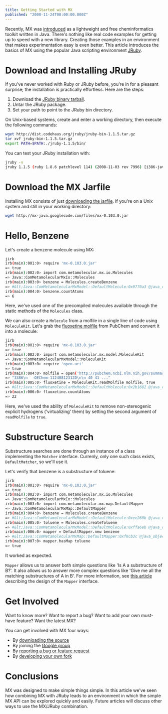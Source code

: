 ```yaml
---
title: Getting Started with MX
published: "2008-11-24T00:00:00.000Z"
---
```


Recently, MX was [introduced](/articles/2008/11/21/introducing-mx-lightweight-and-free-cheminformatics-tools-for-java) as a lightweight and free cheminformatics toolkit written in Java. There's nothing like real code examples for getting up to speed with a new library. Creating those examples in an environment that makes experimentation easy is even better. This article introduces the basics of MX using the popular Java scripting environment [JRuby](http://jruby.codehaus.org/).

# Download and Installing JRuby

If you've never worked with Ruby or JRuby before, you're in for a pleasant surprise; the installation is practically effortless. Here are the steps:

1.  Download the [JRuby binary tarball](http://dist.codehaus.org/jruby/jruby-bin-1.1.5.tar.gz).
2.  Untar the JRuby package.
3.  Set your path to point to the JRuby bin directory.

On Unix-based systems, create and enter a working directory, then execute the following commands:

```bash
wget http://dist.codehaus.org/jruby/jruby-bin-1.1.5.tar.gz
tar xvf jruby-bin-1.1.5.tar.gz
export PATH=$PATH:./jruby-1.1.5/bin/
```

You can test your JRuby installation with:

```bash
jruby -v
jruby 1.1.5 (ruby 1.8.6 patchlevel 114) (2008-11-03 rev 7996) [i386-java]
```

# Download the MX Jarfile

Installing MX consists of just [downloading the jarfile](http://mx-java.googlecode.com/files/mx-0.103.0.jar). If you're on a Unix system and still in your working directory:

```bash
wget http://mx-java.googlecode.com/files/mx-0.103.0.jar
```

# Hello, Benzene

Let's create a benzene molecule using MX:

```bash
jirb
irb(main):001:0> require 'mx-0.103.0.jar'
=> true
irb(main):002:0> import com.metamolecular.mx.io.Molecules
=> Java::ComMetamolecularMxIo::Molecules
irb(main):003:0> benzene = Molecules.createBenzene
=> #&lt;Java::ComMetamolecularMxModel::DefaultMolecule:0x9770a3 @java_object=com.metamolecular.mx.model.DefaultMolecule@1536eec>
irb(main):004:0> benzene.countAtoms
=> 6
```

Here, we've used one of the precompiled molecules available through the static methods of the `Molecules` class.

We can also create a `Molecule` from a molfile in a single line of code using `MoleculeKit`. Let's grab the [fluoxetine molfile](http://pubchem.ncbi.nlm.nih.gov/summary/summary.cgi?cid=3386&loc=ec_rcs) from PubChem and convert it into a molecule:

```bash
jirb
irb(main):001:0> require 'mx-0.103.0.jar'
=> true
irb(main):002:0> import com.metamolecular.mx.model.MoleculeKit
=> Java::ComMetamolecularMxModel::MoleculeKit
irb(main):003:0> require 'open-uri'
=> true
irb(main):004:0> molfile = open('http://pubchem.ncbi.nlm.nih.gov/summary/summary.cgi?cid=3386&disopt=DisplaySDF').read
=> "3386\n  -OEChem-11240812312D\n\n 40 41 ..."
irb(main):005:0> fluoxetine = MoleculeKit.readMolfile molfile, true
=> #&lt;Java::ComMetamolecularMxModel::DefaultMolecule:0x2b1682 @java_object=com.metamolecular.mx.model.DefaultMolecule@b655a>
irb(main):006:0> fluoxetine.countAtoms
=> 22
```

Here, we've used the ability of `MoleculeKit` to remove non-stereogenic explicit hydrogens ('virtualizing' them) by setting the second argument of `readMolfile` to `true`.

# Substructure Search

Substructure searches are done through an instance of a class implementing the `Matcher` interface. Currenly, only one such class exists, `DefaultMatcher`, so we'll use it.

Let's verify that benzene is a substructure of toluene:

```bash
jirb
irb(main):001:0> require 'mx-0.103.0.jar'                     
=> true
irb(main):002:0> import com.metamolecular.mx.io.Molecules     
=> Java::ComMetamolecularMxIo::Molecules
irb(main):003:0> import com.metamolecular.mx.map.DefaultMapper
=> Java::ComMetamolecularMxMap::DefaultMapper
irb(main):004:0> benzene = Molecules.createBenzene            
=> #&lt;Java::ComMetamolecularMxModel::DefaultMolecule:0xee260b @java_object=com.metamolecular.mx.model.DefaultMolecule@1f68272>
irb(main):005:0> toluene = Molecules.createToluene            
=> #&lt;Java::ComMetamolecularMxModel::DefaultMolecule:0xffa6eb @java_object=com.metamolecular.mx.model.DefaultMolecule@1e8c585>
irb(main):006:0> mapper = DefaultMapper.new benzene
=> #&lt;Java::ComMetamolecularMxMap::DefaultMapper:0xf0cb3c @java_object=com.metamolecular.mx.map.DefaultMapper@aefcbb>
irb(main):007:0> mapper.hasMap toluene
=> true
```

It worked as expected.

`Mapper` allows us to answer both simple questions like 'Is A a substructure of B?'. It also allows us to answer more complex questions like 'Give me all the matching substructures of A in B'.
For more information, see [this article](/articles/2008/11/17/substructure-search-from-scratch-in-java-part-1-the-atom-mapping-problem) describing the design of the `Mapper` interface.

# Get Involved

Want to know more? Want to report a bug? Want to add your own must-have feature? Want the latest MX?

You can get involved with MX four ways:

-  By [downloading the source](http://code.google.com/p/mx-java/downloads/list)
-  By joining the [Google group](http://groups.google.com/group/mx-java)
-  By [reporting a bug or feature request](http://code.google.com/p/mx-java/issues/list)
-  By [developing your own fork](http://github.com/rapodaca/mx/tree/master)

# Conclusions

MX was designed to make simple things simple. In this article we've seen how combining MX with JRuby leads to an environment in which the simple MX API can be explored quickly and easily. Future articles will discuss other ways to use the MX/JRuby combination.